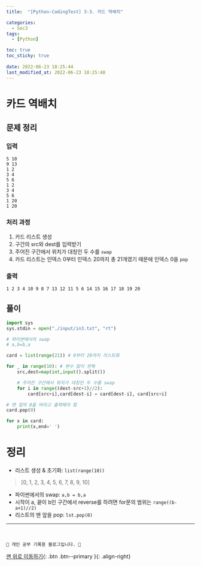 ```yaml
---
title:  "[Python-CodingTest] 3-3. 카드 역배치"

categories:
  - Sec3
tags:
  - [Python]

toc: true
toc_sticky: true
 
date: 2022-06-23 18:25:44
last_modified_at: 2022-06-23 18:25:48
---
```


# 카드 역배치
## 문제 정리
### 입력
```
5 10
9 13
1 2
3 4
5 6
1 2
3 4
5 6
1 20
1 20
```
### 처리 과정
1. 카드 리스트 생성
2. 구간의 src와 dest를 입력받기
3. 주어진 구간에서 위치가 대칭인 두 수를 `swap`
4. 카드 리스트는 인덱스 0부터 인덱스 20까지 총 21개였기 때문에 인덱스 0을 `pop`

### 출력
```
1 2 3 4 10 9 8 7 13 12 11 5 6 14 15 16 17 18 19 20
```

## 풀이
```py
import sys
sys.stdin = open("./input/in3.txt", "rt")

# 파이썬에서의 swap
# a,b=b,a

card = list(range(21)) # 0부터 20까지 리스트화

for _ in range(10): # 변수 없이 반복
    src,dest=map(int,input().split())

    # 주어진 구간에서 위치가 대칭인 두 수를 swap
    for i in range((dest-src+1)//2):
        card[src+i],card[dest-i] = card[dest-i], card[src+i]

# 맨 앞의 0을 버리고 출력해야 함
card.pop(0)

for x in card:
    print(x,end=' ')
```

# 정리
- 리스트 생성 & 초기화: `list(range(10))` 
> [0, 1, 2, 3, 4, 5, 6, 7, 8, 9, 10]
- 파이썬에서의 swap: `a,b = b,a`
- 시작이 a, 끝이 b인 구간에서 reverse를 하려면 for문의 범위는 `range((b-a+1)//2)`
- 리스트의 맨 앞을 pop: `lst.pop(0)`

***
<br>

    💛 개인 공부 기록용 블로그입니다. 👻

[맨 위로 이동하기](#){: .btn .btn--primary }{: .align-right}